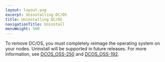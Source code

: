 ```yaml
---
layout: layout.pug
excerpt: Uninstalling DC/OS
title: Uninstalling DC/OS
navigationTitle: Uninstall
menuWeight: 500
---
```


To remove DC/OS, you must completely reimage the operating system on your nodes. Uninstall will be supported in future releases. For more information, see [DCOS_OSS-250](https://jira.mesosphere.com/browse/DCOS_OSS-250) and [DCOS_OSS-192](https://jira.mesosphere.com/browse/DCOS_OSS-192).
